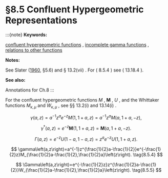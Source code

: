 # §8.5 Confluent Hypergeometric Representations

:::{note}
**Keywords:**

[confluent hypergeometric functions](http://dlmf.nist.gov/search/search?q=confluent%20hypergeometric%20functions) , [incomplete gamma functions](http://dlmf.nist.gov/search/search?q=incomplete%20gamma%20functions) , [relations to other functions](http://dlmf.nist.gov/search/search?q=relations%20to%20other%20functions)

**Notes:**

See Slater ([1960](./bib/S.html#bib2098 "Confluent Hypergeometric Functions"), §5.6) and § 13.2(vii) . For ( 8.5.4 ) see ( 13.18.4 ).

**See also:**

Annotations for Ch.8
:::

For the confluent hypergeometric functions $M$ , ${\mathbf{M}}$ , $U$ , and the Whittaker functions $M_{\kappa,\mu}$ and $W_{\kappa,\mu}$ , see §§ 13.2(i) and 13.14(i) .


<a id="E1"></a>
$$
\gamma\left(a,z\right)=a^{-1}z^{a}e^{-z}M\left(1,1+a,z\right)=a^{-1}z^{a}M\left(a,1+a,-z\right), \tag{8.5.1}
$$


<a id="E2"></a>
$$
\gamma^{*}\left(a,z\right)=e^{-z}{\mathbf{M}}\left(1,1+a,z\right)={\mathbf{M}}\left(a,1+a,-z\right). \tag{8.5.2}
$$


<a id="E3"></a>
$$
\Gamma\left(a,z\right)=e^{-z}U\left(1-a,1-a,z\right)=z^{a}e^{-z}U\left(1,1+a,z\right). \tag{8.5.3}
$$


<a id="E4"></a>
$$
\gamma\left(a,z\right)=a^{-1}z^{\frac{1}{2}a-\frac{1}{2}}e^{-\frac{1}{2}z}M_{\frac{1}{2}a-\frac{1}{2},\frac{1}{2}a}\left(z\right). \tag{8.5.4}
$$


<a id="E5"></a>
$$
\Gamma\left(a,z\right)=e^{-\frac{1}{2}z}z^{\frac{1}{2}a-\frac{1}{2}}W_{\frac{1}{2}a-\frac{1}{2},\frac{1}{2}a}\left(z\right). \tag{8.5.5}
$$
